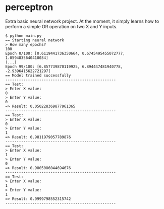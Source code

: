 # perceptron

Extra basic neural network project. At the moment, it simply learns how to perform a simple OR operation on two X and Y inputs.

```
$ python main.py
== Starting neural network
> How many epochs?
100
Epoch 0/100: [0.6119441736350664, 0.6745495455072777, 1.0594835640410034]
(...)
Epoch 99/100: [6.857739870119925, 6.894447481940778, -2.9396415622721297]
== Model trained successfully
-------------------------------------------------
== Test:
> Enter X value:
0
> Enter Y value:
0
=> Result: 0.050228369877961365
-------------------------------------------------
== Test:
> Enter X value:
0
> Enter Y value:
1
=> Result: 0.9811979057789876
-------------------------------------------------
== Test:
> Enter X value:
1
> Enter Y value:
0
=> Result: 0.9805086044694676
-------------------------------------------------
== Test:
> Enter X value:
1
> Enter Y value:
1
=> Result: 0.9999798552315742
-------------------------------------------------
```